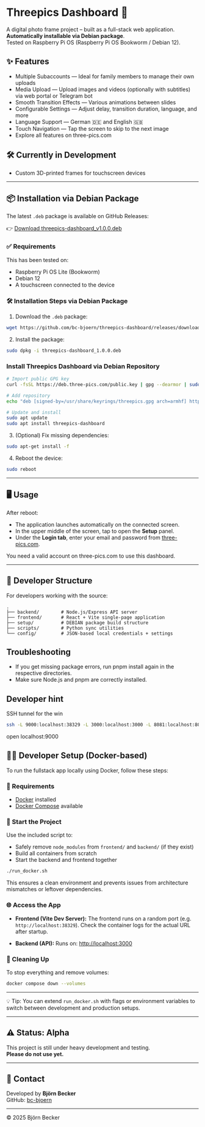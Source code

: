 # Threepics Dashboard 📸

A digital photo frame project – built as a full-stack web application.  
**Automatically installable via Debian package**.  
Tested on Raspberry Pi OS (Raspberry Pi OS Bookworm / Debian 12).

## ✨ Features

- Multiple Subaccounts — Ideal for family members to manage their own uploads
- Media Upload — Upload images and videos (optionally with subtitles) via web portal or Telegram bot
- Smooth Transition Effects — Various animations between slides
- Configurable Settings — Adjust delay, transition duration, language, and more
- Language Support — German 🇩🇪 and English 🇬🇧
- Touch Navigation — Tap the screen to skip to the next image
- Explore all features on three-pics.com

## 🛠️ Currently in Development

- Custom 3D-printed frames for touchscreen devices
---

## 📦 Installation via Debian Package

The latest `.deb` package is available on GitHub Releases:

👉 [Download threepics-dashboard_v1.0.0.deb](https://github.com/bc-bjoern/threepics-dashboard/releases/tag/v1.0.0)

### ✅ Requirements

This has been tested on:

- Raspberry Pi OS Lite (Bookworm)
- Debian 12
- A touchscreen connected to the device

### 🛠 Installation Steps via Debian Package

1. Download the `.deb` package:

```bash
wget https://github.com/bc-bjoern/threepics-dashboard/releases/download/v1.0.0/threepics-dashboard_v1.0.0.deb
```

2. Install the package:

```bash
sudo dpkg -i threepics-dashboard_1.0.0.deb
```

### Install Threepics Dashboard via Debian Repository 

```bash
# Import public GPG key
curl -fsSL https://deb.three-pics.com/public.key | gpg --dearmor | sudo tee /usr/share/keyrings/threepics.gpg > /dev/null

# Add repository
echo "deb [signed-by=/usr/share/keyrings/threepics.gpg arch=armhf] https://deb.three-pics.com stable main" | sudo tee /etc/apt/sources.list.d/threepics.list

# Update and install
sudo apt update
sudo apt install threepics-dashboard
```


3. (Optional) Fix missing dependencies:

```bash
sudo apt-get install -f
```

4. Reboot the device:

```bash
sudo reboot
```

---

## 🖥 Usage

After reboot:

- The application launches automatically on the connected screen.
- In the upper middle of the screen, tap to open the **Setup** panel.
- Under the **Login tab**, enter your email and password from [three-pics.com](https://three-pics.com).

You need a valid account on three-pics.com to use this dashboard.

---

## 🔧 Developer Structure

For developers working with the source:

```
.
├── backend/        # Node.js/Express API server
├── frontend/       # React + Vite single-page application
├── setup/          # DEBIAN package build structure
├── scripts/        # Python sync utilities
└── config/         # JSON-based local credentials + settings
```

## Troubleshooting

- If you get missing package errors, run pnpm install again in the respective directories.
- Make sure Node.js and pnpm are correctly installed.

## Developer hint 

SSH tunnel for the win

``` bash
ssh -L 9000:localhost:38329 -L 3000:localhost:3000 -L 8081:localhost:8081 <user>@threepics-dashboard
```

open localhost:9000

## 🧑‍💻 Developer Setup (Docker-based)

To run the fullstack app locally using Docker, follow these steps:

### 🔧 Requirements

- [Docker](https://www.docker.com/) installed
- [Docker Compose](https://docs.docker.com/compose/) available

### 🚀 Start the Project

Use the included script to:

- Safely remove `node_modules` from `frontend/` and `backend/` (if they exist)
- Build all containers from scratch
- Start the backend and frontend together

```bash
./run_docker.sh
```

This ensures a clean environment and prevents issues from architecture mismatches or leftover dependencies.

### 🌐 Access the App

- **Frontend (Vite Dev Server):**
  The frontend runs on a random port (e.g. `http://localhost:38329`).
  Check the container logs for the actual URL after startup.

- **Backend (API):**
  Runs on: [http://localhost:3000](http://localhost:3000)

### 🧹 Cleaning Up

To stop everything and remove volumes:

```bash
docker compose down --volumes
```

---

💡 Tip: You can extend `run_docker.sh` with flags or environment variables to switch between development and production setups.

---

## ⚠️ Status: Alpha

This project is still under heavy development and testing.  
**Please do not use yet.**

---

## 💬 Contact

Developed by **Björn Becker**  
GitHub: [bc-bjoern](https://github.com/bc-bjoern)

---

© 2025 Björn Becker
